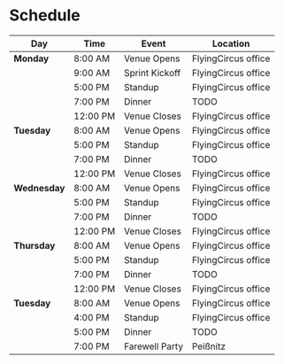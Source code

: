 # Schedule

|   Day        | Time      | Event                  | Location                                                            |
|--------------|-----------|------------------------|---------------------------------------------------------------------|
| **Monday**   | 8:00 AM   | Venue Opens            | FlyingCircus office                                                 |
|              | 9:00 AM   | Sprint Kickoff         | FlyingCircus office                                                 |
|              | 5:00 PM   | Standup                | FlyingCircus office                                                 |
|              | 7:00 PM   | Dinner                 | TODO                                                                |
|              | 12:00 PM  | Venue Closes           | FlyingCircus office                                                 |
| **Tuesday**  | 8:00 AM   | Venue Opens            | FlyingCircus office                                                 |
|              | 5:00 PM   | Standup                | FlyingCircus office                                                 |
|              | 7:00 PM   | Dinner                 | TODO                                                                |
|              | 12:00 PM  | Venue Closes           | FlyingCircus office                                                 |
| **Wednesday**| 8:00 AM   | Venue Opens            | FlyingCircus office                                                 |
|              | 5:00 PM   | Standup                | FlyingCircus office                                                 |
|              | 7:00 PM   | Dinner                 | TODO                                                                |
|              | 12:00 PM  | Venue Closes           | FlyingCircus office                                                 |
| **Thursday** | 8:00 AM   | Venue Opens            | FlyingCircus office                                                 |
|              | 5:00 PM   | Standup                | FlyingCircus office                                                 |
|              | 7:00 PM   | Dinner                 | TODO                                                                |
|              | 12:00 PM  | Venue Closes           | FlyingCircus office                                                 |
| **Tuesday**  | 8:00 AM   | Venue Opens            | FlyingCircus office                                                 |
|              | 4:00 PM   | Standup                | FlyingCircus office                                                 |
|              | 5:00 PM   | Dinner                 | TODO                                                                |
|              | 7:00 PM   | Farewell Party         | Peißnitz                                                            |
